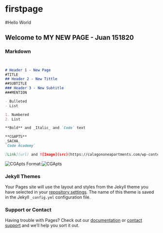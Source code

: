 # firstpage
#Hello World

## Welcome to MY NEW PAGE - Juan 151820

### Markdown


```markdown


# Header 1 - New Page
#TITLE
## Header 2 - New Tittle
##SUBTITLE
### Header 3 - New Subtitle
###MENTION

- Bulleted
- List

1. Numbered
2. List

**Bold** and _Italic_ and `Code` text

**CGAPTS**
_SACHA_
`Code Academy`

[Link](url) and ![Image](src)(https://calagononeapartments.com/wp-content/uploads/2018/03/icon-calagoapts.png)
```



![CGApts](https://calagononeapartments.com/wp-content/uploads/2018/05/cala-gonone-apartments-768x576.jpg)
Format:![CGApts](https://calagononeapartments.com/wp-content/uploads/2018/03/icon-calagoapts.png)

### Jekyll Themes

Your Pages site will use the layout and styles from the Jekyll theme you have selected in your [repository settings](https://github.com/Juan151820/firstpage/settings). The name of this theme is saved in the Jekyll `_config.yml` configuration file.

### Support or Contact

Having trouble with Pages? Check out our [documentation](https://help.github.com/categories/github-pages-basics/) or [contact support](https://github.com/contact) and we’ll help you sort it out.
